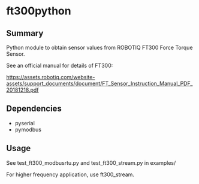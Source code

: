 # ft300python

## Summary
Python module to obtain sensor values from ROBOTIQ FT300 Force Torque Sensor.

See an official manual for details of FT300:

https://assets.robotiq.com/website-assets/support_documents/document/FT_Sensor_Instruction_Manual_PDF_20181218.pdf


## Dependencies
- pyserial
- pymodbus

## Usage
See test_ft300_modbusrtu.py and test_ft300_stream.py in examples/

For higher frequency application, use ft300_stream.